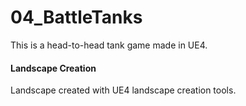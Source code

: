 # 04_BattleTanks
This is a head-to-head tank game made in UE4.

#### Landscape Creation ####
Landscape created with UE4 landscape creation tools.
